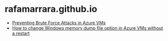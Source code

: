 # rafamarrara.github.io

- [Preventing Brute Force Attacks in Azure VMs](https://rafamarrara.github.io/Articles/preventing-brute-force-attacks/)
- [How to change Windows memory dump file option in Azure VMs without a restart](https://rafamarrara.github.io/Articles/azureVM-Windows-full-dump)
